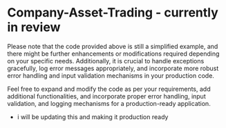 # Company-Asset-Trading - currently in review
Please note that the code provided above is still a simplified example, and there might be further enhancements or modifications required depending on your specific needs. Additionally, it is crucial to handle exceptions gracefully, log error messages appropriately, and incorporate more robust error handling and input validation mechanisms in your production code.

Feel free to expand and modify the code as per your requirements, add additional functionalities, and incorporate proper error handling, input validation, and logging mechanisms for a production-ready application.

- i will be updating this and making it production ready
